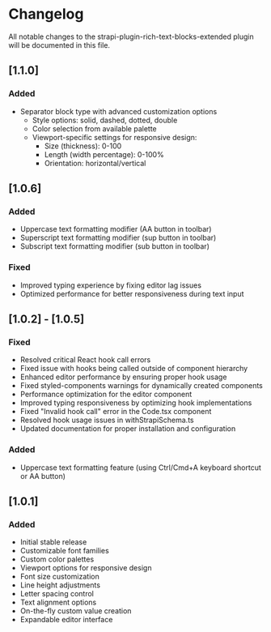 # Changelog

All notable changes to the strapi-plugin-rich-text-blocks-extended plugin will be documented in this file.

## [1.1.0]

### Added

- Separator block type with advanced customization options
  - Style options: solid, dashed, dotted, double
  - Color selection from available palette
  - Viewport-specific settings for responsive design:
    - Size (thickness): 0-100
    - Length (width percentage): 0-100%
    - Orientation: horizontal/vertical

## [1.0.6]

### Added

- Uppercase text formatting modifier (AA button in toolbar)
- Superscript text formatting modifier (sup button in toolbar)
- Subscript text formatting modifier (sub button in toolbar)

### Fixed

- Improved typing experience by fixing editor lag issues
- Optimized performance for better responsiveness during text input

## [1.0.2] - [1.0.5]

### Fixed

- Resolved critical React hook call errors
- Fixed issue with hooks being called outside of component hierarchy
- Enhanced editor performance by ensuring proper hook usage
- Fixed styled-components warnings for dynamically created components
- Performance optimization for the editor component
- Improved typing responsiveness by optimizing hook implementations
- Fixed "Invalid hook call" error in the Code.tsx component
- Resolved hook usage issues in withStrapiSchema.ts
- Updated documentation for proper installation and configuration

### Added

- Uppercase text formatting feature (using Ctrl/Cmd+A keyboard shortcut or AA button)

## [1.0.1]

### Added

- Initial stable release
- Customizable font families
- Custom color palettes
- Viewport options for responsive design
- Font size customization
- Line height adjustments
- Letter spacing control
- Text alignment options
- On-the-fly custom value creation
- Expandable editor interface
